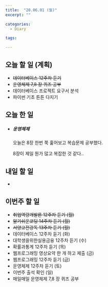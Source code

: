 ```yaml
---
title:  "20.06.01 (월)"
excerpt: ""

categories:
  - Diary

tags:

---
```


## 오늘 할 일 (계획)

- ~~데이터베이스 12주차 듣기~~
- ~~운영체제 7,8 장 퀴즈 공부~~
- 데이터베이스 프로젝트 요구서 분석
- 파이썬 기초 튼튼 다지기


## 오늘 한 일

- ##### 운영체제

  오늘은 8장 한번 쭉 훑어보고 복습문제 공부했다.

  8장이 제일 뭔가 많고 복잡한 것 같다..

## 내일 할 일

- 

## 이번주 할 일

- ~~취업역량개발론 12주차 듣기 (월)~~
- ~~알기쉬운코딩 14주차 듣기 (월)~~
- ~~서양고전강독 13주차 듣기 (월)~~
- 데이터베이스 12주차 듣기 (화)
- 대학생을위한실용금융 12주차 듣기 (수)
- 확률과통계 12주차 듣기 (목)
- 웹프로그래밍 영상요약 한 개 하고 제출 (금)
- 웹프로그래밍 12주차 듣기 (금)
- 운영체제 12주차 듣기 (토)
- 이번주 출석 확인 (일)
- 매일매일 운영체제 7,8 장 퀴즈 공부
